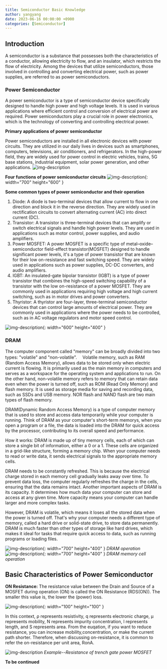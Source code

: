 ```yaml
---
title: Semiconductor Basic Knowledge
author: yangyang
date: 2023-06-16 00:00:00 +0900
categories: [Semiconductor]
---
```


## Introduction

A semiconductor is a substance that possesses both the characteristics of a conductor, allowing electricity to flow, and an insulator, which restricts the flow of electricity. Among the devices that utilize semiconductors, those involved in controlling and converting electrical power, such as power supplies, are referred to as power semiconductors.

### Power Semiconductor
A power semiconductor is a type of semiconductor device specifically designed to handle high power and high voltage levels. It is used in various applications where efficient control and conversion of electrical power are required. Power semiconductors play a crucial role in power electronics, which is the technology of converting and controlling electrical power.

**Primary applications of power semiconductor**

Power semiconductors are installed in all electronic devices with power circuits. They are utilized in our daily lives in devices such as smartphones, computers, televisions, air conditioners, and refrigerators. In the high-power field, they are widely used for power control in electric vehicles, trains, 5G base stations, industrial equipment, solar power generation, and other applications.
![img-description](/images/semi/primaryapp.png)

**Four functions of power semiconductor circuits**
![img-description](/images/semi/ACDC.png){: width="700" height="600" }

**Some common types of power semiconductor and their operation**
1. Diode: A diode is two-terminal devices that allow current to flow in one direction and block it in the reverse direction. They are widely used in rectification circuits to convert alternating current (AC) into direct current (DC).
2. Transistor: A transistor is three-terminal devices that can amplify or switch electrical signals and handle high power levels. They are used in applications such as motor control, power supplies, and audio amplifiers.
3. Power MOSFET: A power MOSFET is a specific type of metal–oxide–semiconductor field-effect transistor(MOSFET) designed to handle significant power levels, it's a type of power transistor that are known for their low on-resistance and fast switching speed. They are widely used in applications such as power supplies, DC-DC converters, and audio amplifiers.
4. IGBT: An insulated-gate bipolar transistor (IGBT) is a type of power transistor that combines the high-speed switching capability of a transistor with the low on-resistance of a power MOSFET. They are commonly used in applications requiring high voltage and high current switching, such as in motor drives and power converters.
5. Thyristor: A thyristor are four-layer, three-terminal semiconductor devices that can control large amounts of electrical power. They are commonly used in applications where the power needs to be controlled, such as in AC voltage regulators and motor speed control.

![img-description](/images/semi/semitypes.png){: width="600" height="400" }

### DRAM

The computer component called "memory" can be broadly divided into two types: "volatile" and "non-volatile". 　Volatile memory, such as RAM (Random Access Memory), allows data to be stored only when electric current is flowing. It is primarily used as the main memory in computers and serves as a workspace for the operating system and applications to run.
On the other hand, non-volatile memory refers to memory that can retain data even when the power is turned off, such as ROM (Read Only Memory) and flash memory. It is used as storage media for saving and recording data, such as SSDs and USB memory. NOR flash and NAND flash are two main types of flash memory.

DRAM(Dynamic Random Access Memory) is a type of computer memory that is used to store and access data temporarily while your computer is running. Think of DRAM as your computer's short-term memorys, when you open a program or a file, the data is loaded into the DRAM for quick access by the processor, contributing to its overall speed and performance.

How it works: DRAM is made up of tiny memory cells, each of which can store a single bit of information, either a 0 or a 1. These cells are organized in a grid-like structure, forming a memory chip. When your computer needs to read or write data, it sends electrical signals to the appropriate memory cells.

DRAM needs to be constantly refreshed. This is because the electrical charge stored in each memory cell gradually leaks away over time. To prevent data loss, the computer regularly refreshes the charge in the cells, ensuring that the data remains intact. Another important aspects of DRAM is its capacity. It determines how much data your computer can store and access at any given time. More capacity means your computer can handle larger and more complex tasks.

However, DRAM is volatile, which means it loses all the stored data when the power is turned off. That's why your computer needs a different type of memory, called a hard drive or solid-state drive, to store data permanently.
DRAM is much faster than other types of storage like hard drives, which makes it ideal for tasks that require quick access to data, such as running programs or loading files. 


![img-description](/images/semi/DRAMoperation.png){: width="700" height="400" }
_DRAM operation_
![img-description](/images/semi/DRAMintro.jpg){: width="700" height="400" }
_DRAM memory cell operation_

## Basic Characteristics of Power Semiconductor 

**ON Resistance:** The resistance value between the Drain and Source of a MOSFET during operation (ON) is called the ON Resistance (RDS(ON)). The smaller this value is, the lower the (power) loss.

![img-description](/images/semi/onresistance.jpg){: width="100" height="100" }

In this context, ρ represents resistivity, q represents electronic charge, μ represents mobility, N represents impurity concentration, l represents length, and S represents area. From the euqation, if you want to reduce resistance, you can increase mobility,concentration, or make the current path shorter. Therefore, when discussing on-resistance, it is common to refer the on-resistance per unit area, RonA.

![img-description](/images/semi/resistance.png)
_Example--Resistance of trench gate power MOSFET_

**To be continued**